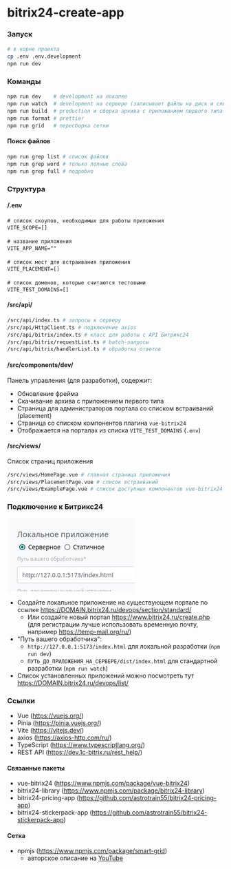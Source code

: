 # bitrix24-create-app

### Запуск

```sh
# в корне проекта
cp .env .env.development
npm run dev
```

### Команды

```bash
npm run dev    # development на локалке
npm run watch  # development на сервере (записывает файлы на диск и следит за изменениями)
npm run build  # production и сборка архива с приложением первого типа
npm run format # prettier
npm run grid   # пересборка сетки
```

#### Поиск файлов

```bash
npm run grep list # список файлов
npm run grep word # только полные слова
npm run grep full # подробно
```

### Структура

#### /.env

```dotenv
# список скоупов, необходимых для работы приложения
VITE_SCOPE=[]

# название приложения
VITE_APP_NAME=""

# список мест для встраивания приложения
VITE_PLACEMENT=[]

# список доменов, которые считаются тестовыми
VITE_TEST_DOMAINS=[]
```

#### /src/api/

```bash
/src/api/index.ts # запросы к серверу
/src/api/HttpClient.ts # подключение axios
/src/api/bitrix/index.ts # класс для работы с API Битрикс24
/src/api/bitrix/requestList.ts # batch-запросы
/src/api/bitrix/handlerList.ts # обработка ответов
```

#### /src/components/dev/

Панель управления (для разработки), содержит:

- Обновление фрейма
- Скачивание архива с приложением первого типа
- Страница для администраторов портала со списком встраиваний (placement)
- Страница со списком компонентов плагина `vue-bitrix24`
- Отображается на порталах из списка `VITE_TEST_DOMAINS` (`.env`)

#### /src/views/

Список страниц приложения

```bash
/src/views/HomePage.vue # главная страница приложения
/src/views/PlacementPage.vue # список встраиваний
/src/views/ExamplePage.vue # список доступных компонентов vue-bitrix24
```

### Подключение к Битрикс24

![alt text Установка для локальной разработки](example.jpg)

- Создайте локальное приложение на существующем портале по ссылке https://DOMAIN.bitrix24.ru/devops/section/standard/
  - Или создайте новый портал https://www.bitrix24.ru/create.php (для регистрации лучше использовать временную почту, например https://temp-mail.org/ru/)
- "Путь вашего обработчика":
  - `http://127.0.0.1:5173/index.html` для локальной разработки (`npm run dev`)
  - `ПУТЬ_ДО_ПРИЛОЖЕНИЯ_НА_СЕРВЕРЕ/dist/index.html` для стандартной разработки (`npm run watch`)
- Список установленных приложений можно посмотреть тут https://DOMAIN.bitrix24.ru/devops/list/

### Ссылки

- Vue (https://vuejs.org/)
- Pinia (https://pinia.vuejs.org/)
- Vite (https://vitejs.dev/)
- axios (https://axios-http.com/ru/)
- TypeScript (https://www.typescriptlang.org/)
- REST API (https://dev.1c-bitrix.ru/rest_help/)

#### Связанные пакеты

- vue-bitrix24 (https://www.npmjs.com/package/vue-bitrix24)
- bitrix24-library (https://www.npmjs.com/package/bitrix24-library)
- bitrix24-pricing-app (https://github.com/astrotrain55/bitrix24-pricing-app)
- bitrix24-stickerpack-app (https://github.com/astrotrain55/bitrix24-stickerpack-app)

#### Сетка

- npmjs (https://www.npmjs.com/package/smart-grid)
  - авторское описание на [YouTube](https://www.youtube.com/playlist?list=PLyeqauxei6je28tJvioIsE0bYnARh0UVz)

